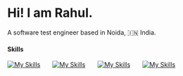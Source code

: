 # Hi! I am Rahul.
A software test engineer based in Noida, 🇮🇳 India.

#### Skills

[![My Skills](https://skillicons.dev/icons?i=selenium,cypress,jenkins)](https://skillicons.dev) &nbsp;&nbsp;&nbsp;&nbsp;&nbsp; [![My Skills](https://skillicons.dev/icons?i=githubactions,postman)](https://skillicons.dev)    &nbsp;&nbsp;&nbsp;&nbsp;&nbsp; [![My Skills](https://skillicons.dev/icons?i=java,ts)](https://skillicons.dev) &nbsp;&nbsp;&nbsp;&nbsp;&nbsp; [![My Skills](https://skillicons.dev/icons?i=react,go,postgres)](https://skillicons.dev)
<br/>
